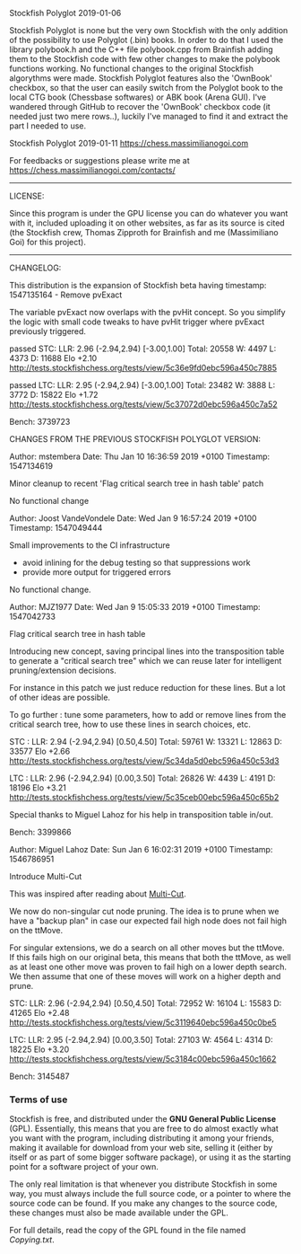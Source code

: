 Stockfish Polyglot 2019-01-06

Stockfish Polyglot is none but the very own Stockfish with the only addition of the possibility to use Polyglot (.bin) books. In order to do that I used the library polybook.h and the C++ file polybook.cpp from Brainfish adding them to the Stockfish code with few other changes to make the polybook functions working. No functional changes to the original Stockfish algorythms were made.
Stockfish Polyglot features also the 'OwnBook' checkbox, so that the user can easily switch from the Polyglot book to the local CTG book (Chessbase softwares) or ABK book (Arena GUI). I've wandered through GitHub to recover the 'OwnBook' checkbox code (it needed just two mere rows..), luckily I've managed to find it and extract the part I needed to use.

Stockfish Polyglot 2019-01-11 https://chess.massimilianogoi.com

For feedbacks or suggestions please write me at https://chess.massimilianogoi.com/contacts/

--------------------------------------

LICENSE:

Since this program is under the GPU license you can do whatever you want with it, included
uploading it on other websites, as far as its source is cited (the Stockfish crew,
Thomas Zipproth for Brainfish and me (Massimiliano Goi) for this project).

--------------------------------------

CHANGELOG:

This distribution is the expansion of Stockfish beta having timestamp: 1547135164 - Remove pvExact

The variable pvExact now overlaps with the pvHit concept. So you simplify 
the logic with small code tweaks to have pvHit trigger where pvExact 
previously triggered. 

passed STC: 
LLR: 2.96 (-2.94,2.94) [-3.00,1.00] 
Total: 20558 W: 4497 L: 4373 D: 11688 Elo +2.10
http://tests.stockfishchess.org/tests/view/5c36e9fd0ebc596a450c7885 

passed LTC: 
LLR: 2.95 (-2.94,2.94) [-3.00,1.00] 
Total: 23482 W: 3888 L: 3772 D: 15822 Elo +1.72
http://tests.stockfishchess.org/tests/view/5c37072d0ebc596a450c7a52 

Bench: 3739723

CHANGES FROM THE PREVIOUS STOCKFISH POLYGLOT VERSION:

Author: mstembera 
Date: Thu Jan 10 16:36:59 2019 +0100 
Timestamp: 1547134619 

Minor cleanup to recent 'Flag critical search tree in hash table' patch 

No functional change 
 
Author: Joost VandeVondele 
Date: Wed Jan 9 16:57:24 2019 +0100 
Timestamp: 1547049444 

Small improvements to the CI infrastructure 

- avoid inlining for the debug testing so that suppressions work 
- provide more output for triggered errors 

No functional change. 
 
Author: MJZ1977 
Date: Wed Jan 9 15:05:33 2019 +0100 
Timestamp: 1547042733 

Flag critical search tree in hash table 

Introducing new concept, saving principal lines into the transposition table 
to generate a "critical search tree" which we can reuse later for intelligent 
pruning/extension decisions. 

For instance in this patch we just reduce reduction for these lines. But a lot 
of other ideas are possible. 

To go further : tune some parameters, how to add or remove lines from the 
critical search tree, how to use these lines in search choices, etc. 

STC : 
LLR: 2.94 (-2.94,2.94) [0.50,4.50] 
Total: 59761 W: 13321 L: 12863 D: 33577 Elo +2.66
http://tests.stockfishchess.org/tests/view/5c34da5d0ebc596a450c53d3 

LTC : 
LLR: 2.96 (-2.94,2.94) [0.00,3.50] 
Total: 26826 W: 4439 L: 4191 D: 18196 Elo +3.21
http://tests.stockfishchess.org/tests/view/5c35ceb00ebc596a450c65b2 

Special thanks to Miguel Lahoz for his help in transposition table in/out. 

Bench: 3399866 
 
Author: Miguel Lahoz 
Date: Sun Jan 6 16:02:31 2019 +0100 
Timestamp: 1546786951 

Introduce Multi-Cut 

This was inspired after reading about 
[Multi-Cut](https://www.chessprogramming.org/Multi-Cut). 

We now do non-singular cut node pruning. The idea is to prune when we 
have a "backup plan" in case our expected fail high node does not fail 
high on the ttMove. 

For singular extensions, we do a search on all other moves but the 
ttMove. If this fails high on our original beta, this means that both 
the ttMove, as well as at least one other move was proven to fail high 
on a lower depth search. We then assume that one of these moves will 
work on a higher depth and prune. 

STC: 
LLR: 2.96 (-2.94,2.94) [0.50,4.50] 
Total: 72952 W: 16104 L: 15583 D: 41265 Elo +2.48
http://tests.stockfishchess.org/tests/view/5c3119640ebc596a450c0be5 

LTC: 
LLR: 2.95 (-2.94,2.94) [0.00,3.50] 
Total: 27103 W: 4564 L: 4314 D: 18225 Elo +3.20
http://tests.stockfishchess.org/tests/view/5c3184c00ebc596a450c1662 

Bench: 3145487

### Terms of use

Stockfish is free, and distributed under the **GNU General Public License**
(GPL). Essentially, this means that you are free to do almost exactly
what you want with the program, including distributing it among your
friends, making it available for download from your web site, selling
it (either by itself or as part of some bigger software package), or
using it as the starting point for a software project of your own.

The only real limitation is that whenever you distribute Stockfish in
some way, you must always include the full source code, or a pointer
to where the source code can be found. If you make any changes to the
source code, these changes must also be made available under the GPL.

For full details, read the copy of the GPL found in the file named
*Copying.txt*.
